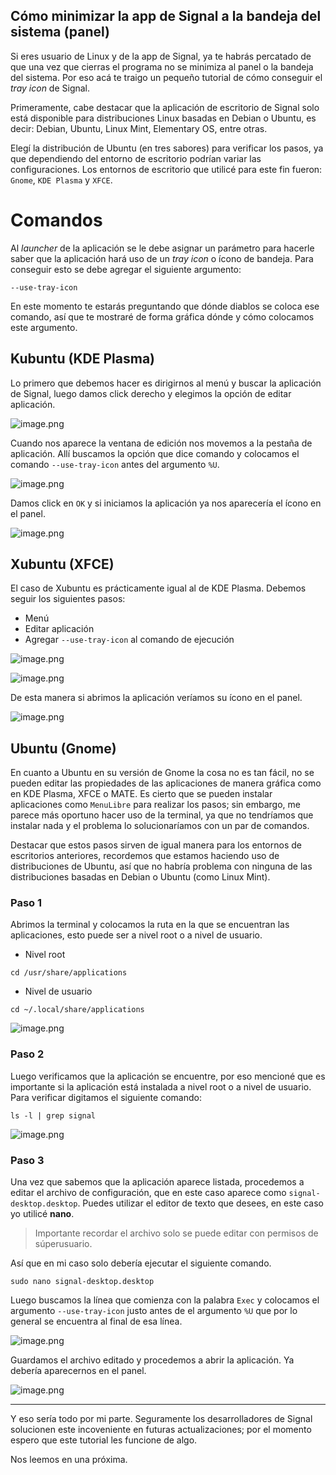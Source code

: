 ## Cómo minimizar la app de Signal a la bandeja del sistema (panel)

Si eres usuario de Linux y de la app de Signal, ya te habrás percatado de que una vez que cierras el programa no se minimiza al panel o la bandeja del sistema. Por eso acá te traigo un pequeño tutorial de cómo conseguir el *tray icon* de Signal.

Primeramente, cabe destacar que la aplicación de escritorio de Signal solo está disponible para distribuciones Linux basadas en Debian o Ubuntu, es decir: Debian, Ubuntu, Linux Mint, Elementary OS, entre otras.

Elegí la distribución de Ubuntu (en tres sabores) para verificar los pasos, ya que dependiendo del entorno de escritorio podrían variar las configuraciones. Los entornos de escritorio que utilicé para este fin fueron: <code>Gnome</code>, <code>KDE Plasma</code> y <code>XFCE</code>.

# Comandos

Al *launcher* de la aplicación se le debe asignar un parámetro para hacerle saber que la aplicación hará uso de un *tray icon* o ícono de bandeja. Para conseguir esto se debe agregar el siguiente argumento:


```
--use-tray-icon
``` 

En este momento te estarás preguntando que dónde diablos se coloca ese comando, así que te mostraré de forma gráfica dónde y cómo colocamos este argumento.



## Kubuntu (KDE Plasma)

Lo primero que debemos hacer es dirigirnos al menú y buscar la aplicación de Signal, luego damos click derecho y elegimos la opción de editar aplicación.

![image.png](https://cdn.hashnode.com/res/hashnode/image/upload/v1618263214696/s3Gw9Qp9w.png)

Cuando nos aparece la ventana de edición nos movemos a la pestaña de aplicación. Allí buscamos la opción que dice comando y colocamos el comando <code>--use-tray-icon</code> antes del argumento <code>%U</code>.

![image.png](https://cdn.hashnode.com/res/hashnode/image/upload/v1618263309975/Eo5r34Fgx.png)

Damos click en <code>OK</code> y si iniciamos la aplicación ya nos aparecería el ícono en el panel.

![image.png](https://cdn.hashnode.com/res/hashnode/image/upload/v1618263384514/Ma_gGc7GQA.png)


## Xubuntu (XFCE)

El caso de Xubuntu es prácticamente igual al de KDE Plasma. Debemos seguir los siguientes pasos:

* Menú
* Editar aplicación
* Agregar <code>--use-tray-icon</code> al comando de ejecución

![image.png](https://cdn.hashnode.com/res/hashnode/image/upload/v1618265945906/EBD_kslW4.png)


![image.png](https://cdn.hashnode.com/res/hashnode/image/upload/v1618266040402/BdRMGIDyg.png)

De esta manera si abrimos la aplicación veríamos su ícono en el panel.

![image.png](https://cdn.hashnode.com/res/hashnode/image/upload/v1618266091033/nkYMcHJu8.png)

## Ubuntu (Gnome)

En cuanto a Ubuntu en su versión de Gnome la cosa no es tan fácil, no se pueden editar las propiedades de las aplicaciones de manera gráfica como en KDE Plasma, XFCE o MATE. Es cierto que se pueden instalar aplicaciones como <code>MenuLibre</code> para realizar los pasos; sin embargo, me parece más oportuno hacer uso de la terminal, ya que no tendríamos que instalar nada y el problema lo solucionaríamos con un par de comandos.

Destacar que estos pasos sirven de igual manera para los entornos de escritorios anteriores, recordemos que estamos haciendo uso de distribuciones de Ubuntu, así que no habría problema con ninguna de las distribuciones basadas en Debian o Ubuntu (como Linux Mint).

### Paso 1 

Abrimos la terminal y colocamos la ruta en la que se encuentran las aplicaciones, esto puede ser a nivel root o a nivel de usuario.

* Nivel root

```
cd /usr/share/applications
``` 
* Nivel de usuario


```
cd ~/.local/share/applications
``` 

![image.png](https://cdn.hashnode.com/res/hashnode/image/upload/v1618267956777/gBxjTvWK7.png)

### Paso 2

Luego verificamos que la aplicación se encuentre, por eso mencioné que es importante si la aplicación está instalada a nivel root o a nivel de usuario. Para verificar digitamos el siguiente comando:


```
ls -l | grep signal
``` 

![image.png](https://cdn.hashnode.com/res/hashnode/image/upload/v1618268122287/HiWvzVMEN.png)

### Paso 3

Una vez que sabemos que la aplicación aparece listada, procedemos a editar el archivo de configuración, que en este caso aparece como <code>signal-desktop.desktop</code>. Puedes utilizar el editor de texto que desees, en este caso yo utilicé **nano**. 

> Importante recordar el archivo solo se puede editar con permisos de súperusuario.

Así que en mi caso solo debería ejecutar el siguiente comando.


```
sudo nano signal-desktop.desktop
``` 
Luego buscamos la línea que comienza con la palabra <code>Exec</code> y colocamos el argumento <code>--use-tray-icon</code> justo antes de el argumento <code>%U</code> que por lo general se encuentra al final de esa línea.

![image.png](https://cdn.hashnode.com/res/hashnode/image/upload/v1618268215558/oz0rQZUfD.png)

Guardamos el archivo editado y procedemos a abrir la aplicación. Ya debería aparecernos en el panel.

![image.png](https://cdn.hashnode.com/res/hashnode/image/upload/v1618268325495/dYhZUOfMh.png)

---

Y eso sería todo por mi parte. Seguramente los desarrolladores de Signal solucionen este incoveniente en futuras actualizaciones; por el momento espero que este tutorial les funcione de algo.

Nos leemos en una próxima.